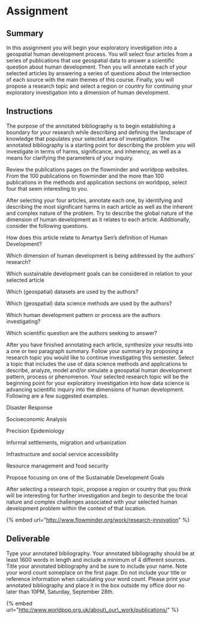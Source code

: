 # Assignment

## Summary

In this assignment you will begin your exploratory investigation into a geospatial human development process. You will select four articles from a series of publications that use geospatial data to answer a scientific question about human development. Then you will annotate each of your selected articles by answering a series of questions about the intersection of each source with the main themes of this course. Finally, you will propose a research topic and select a region or country for continuing your exploratory investigation into a dimension of human development.

## Instructions

The purpose of the annotated bibliography is to begin establishing a boundary for your research while describing and defining the landscape of knowledge that populates your selected area of investigation. The annotated bibliography is a starting point for describing the problem you will investigate in terms of harms, significance, and inherency, as well as a means for clarifying the parameters of your inquiry.

Review the publications pages on the flowminder and worldpop websites. From the 100 publications on flowminder and the more than 100 publications in the methods and application sections on worldpop, select four that seem interesting to you.

After selecting your four articles, annotate each one, by identifying and describing the most significant harms in each article as well as the inherent and complex nature of the problem. Try to describe the global nature of the dimension of human development as it relates to each article. Additionally, consider the following questions.

How does this article relate to Amartya Sen’s definition of Human Development?

Which dimension of human development is being addressed by the authors’ research?

Which sustainable development goals can be considered in relation to your selected article

Which \(geospatial\) datasets are used by the authors?

Which \(geospatial\) data science methods are used by the authors?

Which human development pattern or process are the authors investigating?

Which scientific question are the authors seeking to answer?

After you have finished annotating each article, synthesize your results into a one or two paragraph summary. Follow your summary by proposing a research topic you would like to continue investigating this semester. Select a topic that includes the use of data science methods and applications to describe, analyze, model and/or simulate a geospatial human development pattern, process or phenomenon. Your selected research topic will be the beginning point for your exploratory investigation into how data science is advancing scientific inquiry into the dimensions of human development. Following are a few suggested examples.

Disaster Response

Socioeconomic Analysis

Precision Epidemiology

Informal settlements, migration and urbanization

Infrastructure and social service accessibility

Resource management and food security

Propose focusing on one of the Sustainable Development Goals

After selecting a research topic, propose a region or country that you think will be interesting for further investigation and begin to describe the local nature and complex challenges associated with your selected human development problem within the context of that location.

{% embed url="http://www.flowminder.org/work/research-innovation" %}

## Deliverable

Type your annotated bibliography.  Your annotated bibliography should be at least 1600 words in length and include a minimum of 4 different sources. Title your annotated bibliography and be sure to include your name. Note your word count someplace on the first page.  Do not include your title or reference information when calculating your word count. Please print your annotated bibliography and place it in the box outside my office door no later than 10PM, Saturday, September 28th.

{% embed url="http://www.worldpop.org.uk/about\_our\_work/publications/" %}

